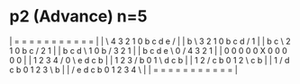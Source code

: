 # p2 (Advance) n=5


| = = = = = = = = = = = | 
| \ 4 3 2 1 0 b c d e / | 
| b \ 3 2 1 0 b c d / 1 | 
| b c \ 2 1 0 b c / 2 1 | 
| b c d \ 1 0 b / 3 2 1 | 
| b c d e \ 0 / 4 3 2 1 | 
| 0 0 0 0 0 X 0 0 0 0 0 | 
| 1 2 3 4 / 0 \ e d c b | 
| 1 2 3 / b 0 1 \ d c b | 
| 1 2 / c b 0 1 2 \ c b | 
| 1 / d c b 0 1 2 3 \ b | 
| / e d c b 0 1 2 3 4 \ | 
| = = = = = = = = = = = | 
